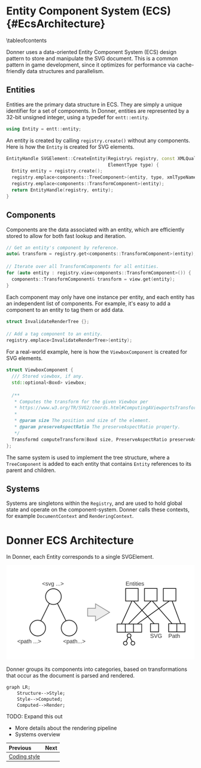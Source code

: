 # Entity Component System (ECS) {#EcsArchitecture}

\tableofcontents

Donner uses a data-oriented Entity Component System (ECS) design pattern to store and manipulate the SVG document. This is a common pattern in game development, since it optimizes for performance via cache-friendly data structures and parallelism.

## Entities

Entities are the primary data structure in ECS. They are simply a unique identifier for a set of components. In Donner, entities are represented by a 32-bit unsigned integer, using a typedef for `entt::entity`.

```cpp
using Entity = entt::entity;
```

An entity is created by calling `registry.create()` without any components. Here is how the `Entity` is created for SVG elements.

```cpp
EntityHandle SVGElement::CreateEntity(Registry& registry, const XMLQualifiedNameRef& xmlTypeName,
                                      ElementType type) {
  Entity entity = registry.create();
  registry.emplace<components::TreeComponent>(entity, type, xmlTypeName);
  registry.emplace<components::TransformComponent>(entity);
  return EntityHandle(registry, entity);
}
```

## Components

Components are the data associated with an entity, which are efficiently stored to allow for both fast lookup and iteration.

```cpp
// Get an entity's component by reference.
auto& transform = registry.get<components::TransformComponent>(entity);

// Iterate over all TransformComponents for all entities.
for (auto entity : registry.view<components::TransformComponent>()) {
  components::TransformComponent& transform = view.get(entity);
}
```

Each component may only have one instance per entity, and each entity has an independent list of components. For example, it's easy to add a component to an entity to tag them or add data.

```cpp
struct InvalidateRenderTree {};

// Add a tag component to an entity.
registry.emplace<InvalidateRenderTree>(entity);
```

For a real-world example, here is how the `ViewboxComponent` is created for SVG elements.

```cpp
struct ViewboxComponent {
  /// Stored viewbox, if any.
  std::optional<Boxd> viewbox;

  /**
   * Computes the transform for the given Viewbox per
   * https://www.w3.org/TR/SVG2/coords.html#ComputingAViewportsTransform
   *
   * @param size The position and size of the element.
   * @param preserveAspectRatio The preserveAspectRatio property.
   */
  Transformd computeTransform(Boxd size, PreserveAspectRatio preserveAspectRatio) const;
};
```

The same system is used to implement the tree structure, where a `TreeComponent` is added to each entity that contains `Entity` references to its parent and children.

## Systems

Systems are singletons within the `Registry`, and are used to hold global state and operate on the component-system. Donner calls these contexts, for example `DocumentContext` and `RenderingContext`.

# Donner ECS Architecture

In Donner, each Entity corresponds to a single SVGElement.

![Diagram: Illustration of how a document tree is represented as Entities and Components](/docs/img/ecs.svg)

Donner groups its components into categories, based on transformations that occur as the document is parsed and rendered.

```mermaid
graph LR;
    Structure-->Style;
    Style-->Computed;
    Computed-->Render;
```

TODO: Expand this out

- More details about the rendering pipeline
- Systems overview

<div class="section_buttons">

| Previous                         | Next |
| :------------------------------- | ---: |
| [Coding style](CodingStyle.html) |      |

</div>
